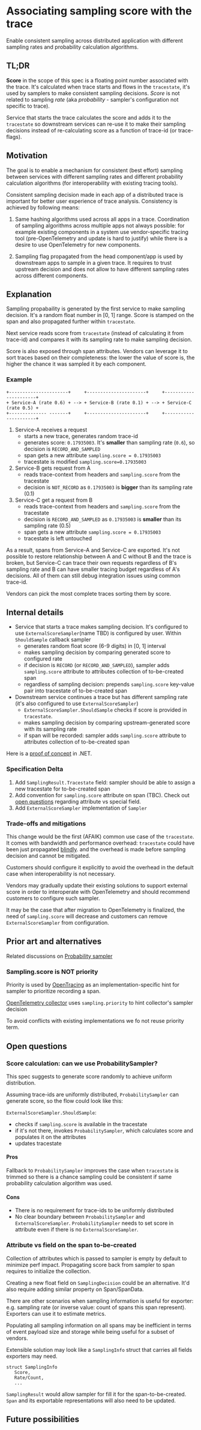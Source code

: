 # Associating sampling score with the trace

Enable consistent sampling across distributed application with different
sampling rates and probability calculation algorithms.

## TL;DR

**Score** in the scope of this spec is a floating point number associated with
the trace. It's calculated when trace starts and flows in the `tracestate`, 
it's used by samplers to make consistent sampling decisions.
*Score* is not related to sampling *rate* (aka *probability* - sampler's
configuration not specific to trace).

Service that starts the trace calculates the score and adds it to the
`tracestate` so downstream services can re-use it to make their sampling
decisions instead of re-calculating score as a function of trace-id
(or trace-flags).

## Motivation

The goal is to enable a mechanism for consistent (best effort) sampling
between services with different sampling rates and different probability
calculation algorithms (for interoperability with existing tracing tools).

Consistent sampling decision made in each app of a distributed trace is
important for better user experience of trace analysis. Consistency is achieved
by following means:

1. Same hashing algorithms used across all apps in a trace.
   Coordination of sampling algorithms across multiple apps not always possible:
   for example existing components in a system use vendor-specific
   tracing tool (pre-OpenTelemetry and update is hard to justify) while there
   is a desire to use OpenTelemetry for new components.

2. Sampling flag propagated from the head component/app is used by downstream
   apps to sample in a given trace.
   It requires to trust upstream decision and does not allow to have different
   sampling rates across different components.

## Explanation

Sampling propabaility is generated by the first service to make sampling
decision. It's a random float number in [0, 1] range.
Score is stamped on the span and also propagated further within `tracestate`.

Next service reads score from `tracestate` (instead of calculating it from
trace-id) and compares it with its sampling rate to make sampling decision.

Score is also exposed through span attributes. Vendors can leverage it
to sort traces based on their completeness: the lower the value of score is,
the higher the chance it was sampled it by each component.

### Example

```
+----------------------+     +----------------------+     +----------------------+
+ Service-A (rate 0.6) + --> + Service-B (rate 0.1) + --> + Service-C (rate 0.5) +
+-------------- -------+     +----------------------+     +----------------------+
```

1. Service-A receives a request
   - starts a new trace, generates random trace-id
   - generates score: `0.17935003`. It's **smaller** than sampling rate
     (`0.6`), so decision is `RECORD_AND_SAMPLED`
   - span gets a new attribute `sampling.score = 0.17935003`
   - tracestate is modified `sampling.score=0.17935003`
2. Service-B gets request from A
   - reads trace-context from headers and `sampling.score` from the
     tracestate
   - decision is `NOT_RECORD` as `0.17935003` is **bigger** than its
     sampling rate (0.1)
3. Service-C get a request from B
   - reads trace-context from headers and `sampling.score` from the
     tracestate
   - decision is `RECORD_AND_SAMPLED` as `0.17935003` is **smaller** than its
     sampling rate (0.5)
   - span gets a new attribute `sampling.score = 0.17935003`
   - tracestate is left untouched

As a result, spans from Service-A and Service-C are exported.
It's not possible to restore relationship between A and C without B and the
trace is broken, but Service-C can trace their own requests regardless of B's
sampling rate and B can have smaller tracing budget regardless of A's decisions.
All of them can still debug integration issues using common trace-id.

Vendors can pick the most complete traces sorting them by score.

## Internal details

- Service that starts a trace makes sampling decision.  It's configured to use
`ExternalScoreSampler`(name TBD) is configured by user. Within `ShouldSample`
callback sampler
  - generates random float score (6-9 digits) in [0, 1] interval
  - makes sampling decision by comparing generated score to configured rate
  - if decision is `RECORD` (or `RECORD_AND_SAMPLED`), sampler adds
    `sampling.score` attribute to attributes collection of to-be-created span
  - regardless of sampling decision: prepends `sampling.score` key-value pair
    into tracestate of to-be-created span
- Downstream service continues a trace but has different sampling rate (it's
  also configured to use `ExternalScoreSampler`)
  - `ExternalScoreSampler.ShouldSample` checks if score is provided in
    `tracestate`.
  - makes sampling decision by comparing upstream-generated score with its
    sampling rate
  - if span will be recorded: sampler adds `sampling.score` attribute to
    attributes collection of to-be-created span

Here is a [proof of concept](https://github.com/lmolkova/opentelemetry-dotnet/pull/1)
in .NET.

### Specification Delta

1. Add `SamplingResult.Tracestate` field: sampler should be able to assign a
   new tracestate for to-be-created span
2. Add convention for `sampling.score` attribute on span (TBC). Check out
   [open questions](open-questions) regarding attribute vs special field.
3. Add `ExternalScoreSampler` implementation of `Sampler`

### Trade-offs and mitigations

This change would be the first (AFAIK) common use case of the `tracestate`.
It comes with bandwidth and performance overhead: `tracestate` could have
been just propagated [blindly](https://github.com/open-telemetry/opentelemetry-specification/issues/478).
and the overhead is made before sampling decision and cannot be mitigated.

Customers should configure it explicitly to avoid the overhead in the default
case when interoperability is not necessary.

Vendors may gradually update their existing solutions to support external
score in order to interoperate with OpenTelemetry and should recommend
customers to configure such sampler.

It may be the case that after migration to OpenTelemetry is finalized, the need
of `sampling.score` will decrease and customers can remove
`ExternalScoreSampler` from configuration.

## Prior art and alternatives

Related discussions on [Probability sampler](https://github.com/open-telemetry/opentelemetry-specification/pull/570)

### Sampling.score is NOT priority

Priority is used by [OpenTracing](https://github.com/opentracing/specification/blob/master/semantic_conventions.md)
as an implementation-specific hint for sampler to prioritize recording a span.

[OpenTelemetry collector](https://github.com/open-telemetry/opentelemetry-collector/blob/60b03d0d2d503351501291b30836d2126487a741/processor/samplingprocessor/probabilisticsamplerprocessor/testdata/config.yaml#L10)
uses `sampling.priority` to hint collector's sampler decision

To avoid conflicts with existing implementations we fo not reuse priority term.

## Open questions

### Score calculation: can we use ProbabilitySampler?

This spec suggests to generate score randomly to achieve uniform
distribution.

Assuming trace-ids are uniformly distributed, `ProbabilitySampler` can generate
score, so the flow could look like this:

`ExternalScoreSampler.ShouldSample`:

- checks if `sampling.score` is available in the tracestate
- if it's not there, invokes `ProbabilitySampler`, which calculates score
  and populates it on the attributes
- updates tracestate

#### Pros

Fallback to `ProbabilitySampler` improves the case when `tracestate` is trimmed
so there is a chance sampling could be consistent if same probability
calculation algorithm was used.

#### Cons

- There is no requirement for trace-ids to be uniformly distributed
- No clear boundary between `ProbabilitySampler` and `ExternalScoreSampler`.
`ProbabilitySampler` needs to set score in attribute even if there is no
`ExternalScoreSampler`.

### Attribute vs field on the span to-be-created

Collection of attributes which is passed to sampler is empty by default to
minimize perf impact. Propagating score back from sampler to span requires
to initialize the collection.

Creating a new float field on `SamplingDecision` could be an alternative.
It'd also require adding similar property on Span/SpanData.

There are other scenarios when sampling information is useful for
exporter: e.g. sampling rate (or inverse value: count of spans
this span represent). Exporters can use it to estimate metrics.

Populating all sampling information on all spans may be inefficient in terms of
event payload size and storage while being useful for a subset of vendors.

Extensible solution may look like a `SamplingInfo` struct that carries all
fields exporters may need.

```
struct SamplingInfo
   Score,
   Rate/Count,
   ...
```

`SamplingResult` would allow sampler for fill it for the span-to-be-created.
`Span` and its exportable representations will also need to be updated.

## Future possibilities
